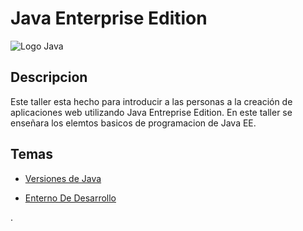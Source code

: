 
# Java Enterprise Edition

![Logo Java](https://sdtimes.com/wp-content/uploads/2017/08/javaee1.png)

## Descripcion

Este taller esta hecho para introducir a las personas a la creación de aplicaciones web utilizando Java Entreprise Edition.
En este taller se enseñara los elemtos basicos de programacion de Java EE.

## Temas
* [Versiones de Java](/EjemploGit/JAVEE/page2.md)

* [Enterno De Desarrollo](/EjemploGit/JAVAEE/page3.md)


.
